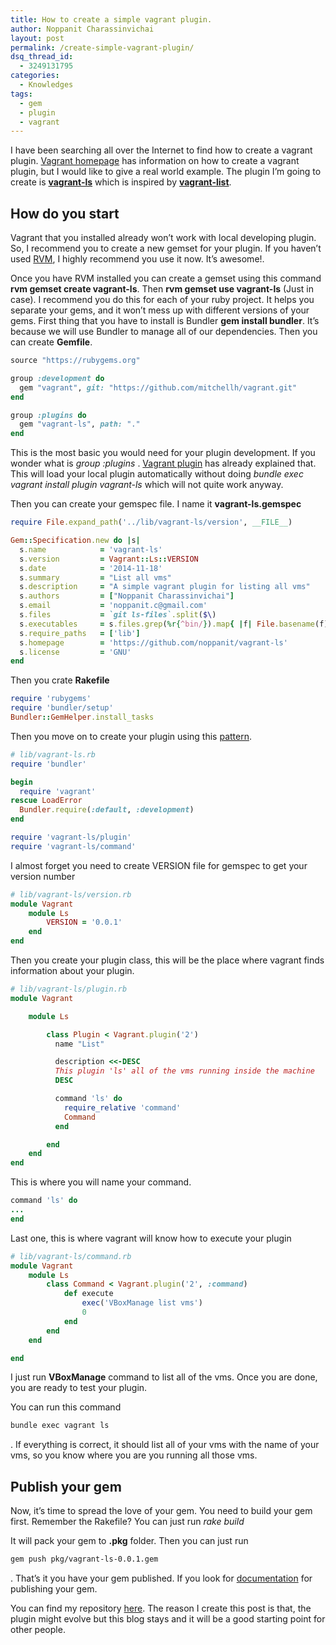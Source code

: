 ```yaml
---
title: How to create a simple vagrant plugin.
author: Noppanit Charassinvichai
layout: post
permalink: /create-simple-vagrant-plugin/
dsq_thread_id:
  - 3249131795
categories:
  - Knowledges
tags:
  - gem
  - plugin
  - vagrant
---
```

I have been searching all over the Internet to find how to create a vagrant plugin. [Vagrant homepage][1] has information on how to create a vagrant plugin, but I would like to give a real world example. The plugin I&#8217;m going to create is **[vagrant-ls][2]** which is inspired by **[vagrant-list][3]**.

## How do you start

Vagrant that you installed already won&#8217;t work with local developing plugin. So, I recommend you to create a new gemset for your plugin. If you haven&#8217;t used [RVM][4], I highly recommend you use it now. It&#8217;s awesome!.

Once you have RVM installed you can create a gemset using this command **rvm gemset create vagrant-ls**. Then **rvm gemset use vagrant-ls** (Just in case). I recommend you do this for each of your ruby project. It helps you separate your gems, and it won&#8217;t mess up with different versions of your gems. First thing that you have to install is Bundler **gem install bundler**. It&#8217;s because we will use Bundler to manage all of our dependencies. Then you can create **Gemfile**.

``` ruby
source "https://rubygems.org"

group :development do
  gem "vagrant", git: "https://github.com/mitchellh/vagrant.git"
end

group :plugins do
  gem "vagrant-ls", path: "."
end
```

This is the most basic you would need for your plugin development. If you wonder what is *group :plugins*
. [Vagrant plugin][5] has already explained that. This will load your local plugin automatically without doing *bundle exec vagrant install plugin vagrant-ls* which will not quite work anyway. 

Then you can create your gemspec file. I name it **vagrant-ls.gemspec**

``` ruby
require File.expand_path('../lib/vagrant-ls/version', __FILE__)

Gem::Specification.new do |s|
  s.name            = 'vagrant-ls'
  s.version         = Vagrant::Ls::VERSION
  s.date            = '2014-11-18'
  s.summary         = "List all vms"
  s.description     = "A simple vagrant plugin for listing all vms"
  s.authors         = ["Noppanit Charassinvichai"]
  s.email           = 'noppanit.c@gmail.com'
  s.files           = `git ls-files`.split($\)
  s.executables     = s.files.grep(%r{^bin/}).map{ |f| File.basename(f) }
  s.require_paths   = ['lib']
  s.homepage        = 'https://github.com/noppanit/vagrant-ls'
  s.license         = 'GNU'
end
```

Then you crate **Rakefile**

``` ruby
require 'rubygems'
require 'bundler/setup'
Bundler::GemHelper.install_tasks
```

Then you move on to create your plugin using this [pattern][6].

``` ruby
# lib/vagrant-ls.rb
require 'bundler'

begin
  require 'vagrant'
rescue LoadError
  Bundler.require(:default, :development)
end

require 'vagrant-ls/plugin'
require 'vagrant-ls/command'
```

I almost forget you need to create VERSION file for gemspec to get your version number

``` ruby
# lib/vagrant-ls/version.rb
module Vagrant
    module Ls
        VERSION = '0.0.1'
    end
end
```
Then you create your plugin class, this will be the place where vagrant finds information about your plugin.

``` ruby
# lib/vagrant-ls/plugin.rb
module Vagrant

    module Ls

        class Plugin < Vagrant.plugin('2')
          name "List"

          description <<-DESC
          This plugin 'ls' all of the vms running inside the machine
          DESC

          command 'ls' do
            require_relative 'command'
            Command
          end

        end
    end
end
```

This is where you will name your command.

``` ruby
command 'ls' do
...
end
```

Last one, this is where vagrant will know how to execute your plugin

``` ruby
# lib/vagrant-ls/command.rb
module Vagrant
    module Ls
        class Command < Vagrant.plugin('2', :command)
            def execute
                exec('VBoxManage list vms')
                0
            end
        end
    end

end
```

I just run **VBoxManage** command to list all of the vms. Once you are done, you are ready to test your plugin. 

You can run this command

``` bash
bundle exec vagrant ls
```

. If everything is correct, it should list all of your vms with the name of your vms, so you know where you are you running all those vms. 

## Publish your gem

Now, it&#8217;s time to spread the love of your gem. You need to build your gem first. Remember the Rakefile? You can just run *rake build*

It will pack your gem to **.pkg** folder. Then you can just run

``` bash
gem push pkg/vagrant-ls-0.0.1.gem
```

. That&#8217;s it you have your gem published. If you look for [documentation][7] for publishing your gem. 

You can find my repository [here][8]. The reason I create this post is that, the plugin might evolve but this blog stays and it will be a good starting point for other people.

 [1]: https://docs.vagrantup.com/v2/plugins/index.html "vagrant plugin"
 [2]: https://github.com/noppanit/vagrant-ls "vagrant-ls"
 [3]: https://github.com/joshmcarthur/vagrant-list "vagrant-list"
 [4]: http://rvm.io/ "rvm"
 [5]: https://docs.vagrantup.com/v2/plugins/development-basics.html
 [6]: http://guides.rubygems.org/patterns/ "gem pattern"
 [7]: http://guides.rubygems.org/publishing/
 [8]: https://github.com/noppanit/vagrant-ls
